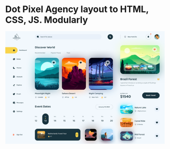 # Dot Pixel Agency layout to HTML, CSS, JS. Modularly

![layout screenshot](dashboard-1600x1137.png)
